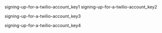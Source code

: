 signing-up-for-a-twilio-account_key1
signing-up-for-a-twilio-account_key2


signing-up-for-a-twilio-account_key3


signing-up-for-a-twilio-account_key4
